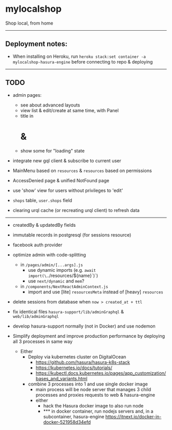 # mylocalshop

Shop local, from home

---

## Deployment notes:

- When installing on Heroku, run `heroku stack:set container -a mylocalshop-hasura-engine` before connecting to repo & deploying

---

## TODO

- admin pages:
    - see about advanced layouts
    - view list & edit/create at same time, with Panel
    - title in <h1> & <head>
    - show some <Loader/> for "loading" state

- integrate new gql client & subscribe to current user
- MainMenu based on `resources` &  `resources` based on permissions
- AccessDenied page & unified NotFound page
- use 'show' view for users without privileges to 'edit'

- `shops` table, `user.shops` field

- clearing urql cache (or recreating urql client) to refresh data

---

- createdBy & updatedBy fields
- immutable records in postgresql (for sessions resource)
- facebook auth provider
- optimize admin with code-splitting
    - in `/pages/admin/[...args].js`
        - use dynamic imports (e.g. `await import(\`../resources/${name}\`)`)
        - use `next/dynamic` and `mem`?
    - in `/components/NextReactAdminContext.js`
        - import and use [lite] `resourcesMeta` instead of [heavy] `resources`
- delete sessions from database when `now > created_at + ttl`
- fix identical files `hasura-support/lib/adminGraphql` & `web/lib/adminGraphql`
- develop hasura-support normally (not in Docker) and use nodemon

- Simplify deployment and improve production performance by deploying all 3 processes in same way
  - Either
    - Deploy via kubernetes cluster on DigitalOcean
      - https://github.com/hasura/hasura-k8s-stack
      - https://kubernetes.io/docs/tutorials/
      - https://kubectl.docs.kubernetes.io/pages/app_customization/bases_and_variants.html
    - combine 3 processes into 1 and use single docker image
      - main process will be node server that manages 3 child processes and proxies requests to web & hasura-engine
      - either
        - hack the Hasura docker image to also run node
        - *** in docker container, run nodejs servers and, in a subcontainer, hasura-engine https://itnext.io/docker-in-docker-521958d34efd
